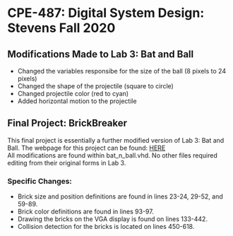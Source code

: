 # CPE-487: Digital System Design: Stevens Fall 2020
## Modifications Made to Lab 3: Bat and Ball
- Changed the variables responsibe for the size of the ball (8 pixels to 24 pixels)
- Changed the shape of the projectile (square to circle)
- Changed projectile color (red to cyan)
- Added horizontal motion to the projectile
## Final Project: BrickBreaker
This final project is essentially a further modified version of Lab 3: Bat and Ball. The webpage for this project can be found: [HERE](https://sites.google.com/view/andrewdesanti/brickbreaker?authuser=0) <br />
All modifications are found within bat_n_ball.vhd. No other files required editing from their original forms in Lab 3.
### Specific Changes:
- Brick size and position definitions are found in lines 23-24, 29-52, and 59-89.
- Brick color definitions are found in lines 93-97.
- Drawing the bricks on the VGA display is found on lines 133-442.
- Collision detection for the bricks is located on lines 450-618.
